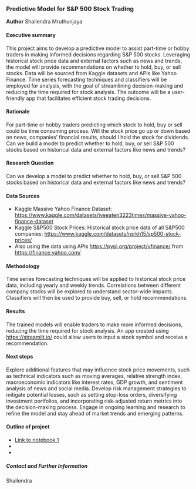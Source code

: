 ### Predictive Model for S&P 500 Stock Trading

**Author**
Shailendra Mruthunjaya

#### Executive summary
This project aims to develop a predictive model to assist part-time or hobby traders in making informed decisions regarding S&P 500 stocks. Leveraging historical stock price data and external factors such as news and trends, the model will provide recommendations on whether to hold, buy, or sell stocks. Data will be sourced from Kaggle datasets and APIs like Yahoo Finance. Time series forecasting techniques and classifiers will be employed for analysis, with the goal of streamlining decision-making and reducing the time required for stock analysis. The outcome will be a user-friendly app that facilitates efficient stock trading decisions.

#### Rationale
For part-time or hobby traders predicting which stock to hold, buy or sell could be time consuming process. Will the stock price go up or down based on news, companies’ financial results, should I hold the stock for dividends. Can we build a model to predict whether to hold, buy, or sell S&P 500 stocks based on historical data and external factors like news and trends?

#### Research Question
Can we develop a model to predict whether to hold, buy, or sell S&P 500 stocks based on historical data and external factors like news and trends?

#### Data Sources
* Kaggle Massive Yahoo Finance Dataset: https://www.kaggle.com/datasets/iveeaten3223times/massive-yahoo-finance-dataset
*	Kaggle S&P500 Stock Prices: Historical stock price data of all S&P500 companies: https://www.kaggle.com/datasets/rprkh15/sp500-stock-prices/
*	Also using the data using APIs https://pypi.org/project/yfinance/ from https://finance.yahoo.com/


#### Methodology
Time series forecasting techniques will be applied to historical stock price data, including yearly and weekly trends. Correlations between different company stocks will be explored to understand sector-wide impacts. Classifiers will then be used to provide buy, sell, or hold recommendations.

#### Results
The trained models will enable traders to make more informed decisions, reducing the time required for stock analysis. An app created using https://streamlit.io/ could allow users to input a stock symbol and receive a recommendation.

#### Next steps
Explore additional features that may influence stock price movements, such as technical indicators such as moving averages, relative strength index, macroeconomic indicators like interest rates, GDP growth, and sentiment analysis of news and social media.
Develop risk management strategies to mitigate potential losses, such as setting stop-loss orders, diversifying investment portfolios, and incorporating risk-adjusted return metrics into the decision-making process.
Engage in ongoing learning and research to refine the model and stay ahead of market trends and emerging patterns.


#### Outline of project

- [Link to notebook 1]()
- 
- 


##### Contact and Further Information
Shailendra
